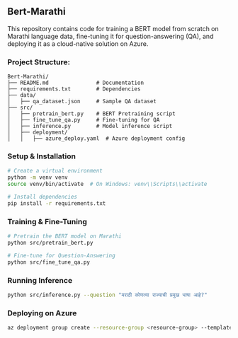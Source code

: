 ## Bert-Marathi

This repository contains code for training a BERT model from scratch on Marathi language data, fine-tuning it for question-answering (QA), and deploying it as a cloud-native solution on Azure.

### Project Structure:
```
Bert-Marathi/
├── README.md               # Documentation
├── requirements.txt        # Dependencies
├── data/
│   ├── qa_dataset.json     # Sample QA dataset
├── src/
│   ├── pretrain_bert.py    # BERT Pretraining script
│   ├── fine_tune_qa.py     # Fine-tuning for QA
│   ├── inference.py        # Model inference script
│   ├── deployment/
│   │   ├── azure_deploy.yaml  # Azure deployment config
```

### Setup & Installation
```bash
# Create a virtual environment
python -m venv venv
source venv/bin/activate  # On Windows: venv\\Scripts\\activate

# Install dependencies
pip install -r requirements.txt
```

### Training & Fine-Tuning
```bash
# Pretrain the BERT model on Marathi
python src/pretrain_bert.py

# Fine-tune for Question-Answering
python src/fine_tune_qa.py
```

### Running Inference
```bash
python src/inference.py --question "मराठी कोणत्या राज्याची प्रमुख भाषा आहे?"
```

### Deploying on Azure
```bash
az deployment group create --resource-group <resource-group> --template-file src/deployment/azure_deploy.yaml
```
